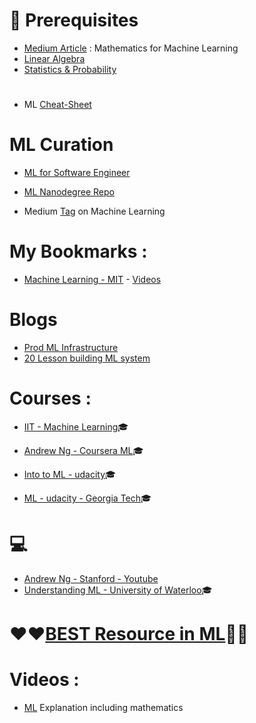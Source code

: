 # :closed_lock_with_key: Prerequisites
* [Medium Article](https://towardsdatascience.com/the-mathematics-of-machine-learning-894f046c568) : Mathematics for Machine Learning
* [Linear Algebra](https://github.com/adhikariaman01/BookmarkSiteList/tree/master/MyBookmarkedLink/LinearAlgebra)
* [Statistics & Probability](https://github.com/adhikariaman01/BookmarkSiteList/blob/master/MyBookmarkedLink/Statistics/README.md)

# 
* ML [Cheat-Sheet](http://ml-cheatsheet.readthedocs.io/en/latest/applications.html)

# ML Curation 

* [ML for Software Engineer](https://github.com/ZuzooVn/machine-learning-for-software-engineers)
* [ML Nanodegree Repo](https://github.com/machinelearningnanodegree)

* Medium [Tag](https://medium.com/tag/machine-learning) on Machine Learning



# My Bookmarks :
* [Machine Learning - MIT](https://ocw.mit.edu/courses/electrical-engineering-and-computer-science/6-867-machine-learning-fall-2006/) - [Videos](https://www.youtube.com/playlist?list=PLUl4u3cNGP619EG1wp0kT-7rDE_Az5TNd)

# Blogs 
* [Prod ML Infrastructure](https://machinelearningmastery.com/building-a-production-machine-learning-infrastructure/)
* [20 Lesson building ML system](https://www.kdnuggets.com/2015/12/xamat-20-lessons-building-machine-learning-systems.html)

# Courses :
* [IIT - Machine Learning](https://www.youtube.com/playlist?list=PLYihddLF-CgYuWNL55Wg8ALkm6u8U7gps):mortar_board: 
* [Andrew Ng - Coursera ML](https://www.coursera.org/learn/machine-learning):mortar_board: 

* [Into to ML - udacity](https://www.udacity.com/course/intro-to-machine-learning--ud120):mortar_board: 
* [ML - udacity - Georgia Tech](https://www.udacity.com/course/machine-learning--ud262):mortar_board: 

#   :computer:
* [Andrew Ng - Stanford - Youtube](https://www.youtube.com/playlist?list=PLA89DCFA6ADACE599)
* [Understanding ML - University of Waterloo](https://www.youtube.com/watch?v=b5NlRg8SjZg&list=PLPW2keNyw-usgvmR7FTQ3ZRjfLs5jT4BO):mortar_board:

# :heart::heart:[BEST Resource in ML](https://machinelearningmastery.com/start-here/):green_heart::green_heart:

# Videos : 
* [ML](https://www.youtube.com/playlist?list=PLfi5oI2EMygMANrArGc8GYc8Lq_weJHQu) Explanation including mathematics
